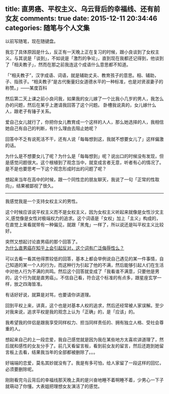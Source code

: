 title: 直男癌、平权主义、乌云背后的幸福线、还有前女友
comments: true
date: 2015-12-11 20:34:46
categories: 随笔与个人文集
---
以前写随笔，现在随键盘。  
<!--more-->
  我忘了具体原因是什么，反正有一天晚上正在复习的时候，跟小良谈到了女权主义。与其说是「谈到」，不如说是「激烈的争论」，直到现在我都还记得到，他谈到了「相夫教子」，然而在那之前我连这个成语什么意思都不知道。  
  
  「“相夫教子”，汉字成语、词语，就是辅助丈夫、教育孩子的意思。相、辅助，子、指孩子。“相夫教子”是古代衡量妇女道德水平的一种标准，也是对贤淑妻子的称赞。」——某度百科   
  
  然后第二天上课之前小良问我，如果我的女儿嫁了一个比我小几岁的男人，我怎么办的问题，然后在某乎上邀请我回答了这个问题。
  卧槽我说真的，女儿嫁什么人，跟老子有锤子关系。  
  
  爱自己女儿就行了，你把你女儿教育成一个这样的人人，那么她选择的人，我相信她自己有自己的判断，有什么理由去阻止她呢？  
  
  回答中不乏有说死活不干，还有人说「每每想到这，我就不想要女儿了」这样偏激的话。 
  
  为什么是不想要女儿了呢？为什么是「每每想到」呢？说出口的时候没有发现，但是感觉问题很大。这个根植到了观念当中，就变成言者无意，听者有心的情况了。是不是也要思考一下这个观念形成时出的问题了呢？  
  
  想起来当年在高中的时候，跟一个同性恋的朋友聊天，我说了一句「正常的性取向」，结果被鄙视了很久。  
***
  我感觉我是一个支持女权主义的男性。  
  
  这个时候应该说平权主义而不是女权主义，因为女权主义听起来就像是女性沙文主义,感觉像是女性对极端权力的追求。这个词语是「女权」加上「主义」构成的，在直觉上来看就带有一种偏见，就跟「黑鬼」一样了，所以说还是叫平权主义比较好。  
  
  突然又想起讨论直男癌的那个回答了。  
  [为什么直男癌在知乎上会引起反对，这个词有广泛侮辱性么？](//www.zhihu.com/question/26431968)  
  
  可以去看一看其他得票较低的回答，基本上都会举例说自己遇见的某一件事情，自己知道的某一个人的行为，而这种行为引起了他的不满，然后能够引起人们在生活中对他人行为不满的共鸣。然后这个回答就变成了「我看谁不满意，只要他是男的，这个行为就是直男癌」。不信自己看，符合这个标准的有点多，跟星座玄学一样，放之四海皆准。  
  
  有话好好说，就算是对骂，也要请你讲道理。  
  
  回到平权上来，讲真，这个也是对基本人权的追求，然后还经常被人家误解。至少对我来说，追求平权是我的观念上认为「正确」的，是「应该」的。  
  
  我希望我的伴侣是跟我享受同样权力、担当同样责任的、拥有独立人格、受社会尊重的人。  
  
  想起来自己的上一段恋爱，我自己感觉就是因为我在某些地方太喜欢讲道理了，然后就和感性的女友分手了。前几天看留言板，看到前女友的留言，然后还跑到她留言板上去看，结果我当年的全部都被删除了。。。  
  
  好端端的恋爱，莫名其妙就没有了。我是有多可怕，给人家留了一段这样的回忆，必须要删除呢。  
  
  刚刚看完乌云背后的幸福线那天晚上真的是兴奋地睡不着啊睡不着，少男心一下子就萌动了你懂。大表姐把理想女友演活了的感觉。
  
  
